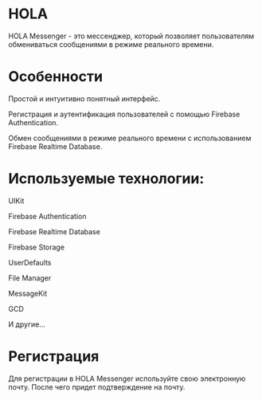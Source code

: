 # HOLA

HOLA Messenger - это мессенджер, который позволяет пользователям обмениваться сообщениями в режиме реального времени.

# Особенности

Простой и интуитивно понятный интерфейс.

Регистрация и аутентификация пользователей с помощью Firebase Authentication.

Обмен сообщениями в режиме реального времени с использованием Firebase Realtime Database.


# Используемые технологии:
UIKit

Firebase Authentication

Firebase Realtime Database

Firebase Storage

UserDefaults

File Manager

MessageKit

GCD

И другие...

# Регистрация 

Для регистрации в HOLA Messenger используйте свою электронную почту. После чего придет подтверждение на почту.



